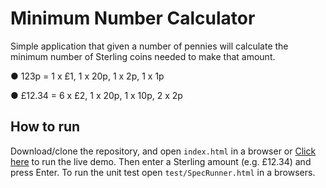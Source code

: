 Minimum Number Calculator
=============

Simple application that given a number of pennies will calculate the minimum number of Sterling coins needed to make that amount.

● 123p = 1 x £1, 1 x 20p, 1 x 2p, 1 x 1p


● £12.34 = 6 x £2, 1 x 20p, 1 x 10p, 2 x 2p

## How to run 

Download/clone the repository, and open `index.html` in a browser or  [Click here](https://minimumnumber.000webhostapp.com) to run the live demo. Then enter a Sterling amount (e.g. £12.34) and press Enter. To run the unit test open `test/SpecRunner.html` in a browsers.




